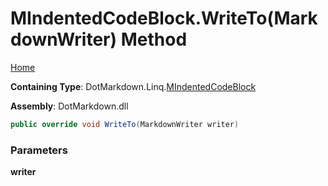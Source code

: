 # MIndentedCodeBlock\.WriteTo\(MarkdownWriter\) Method

[Home](../../../../README.md)

**Containing Type**: DotMarkdown\.Linq\.[MIndentedCodeBlock](../README.md)

**Assembly**: DotMarkdown\.dll

```csharp
public override void WriteTo(MarkdownWriter writer)
```

### Parameters

**writer**
